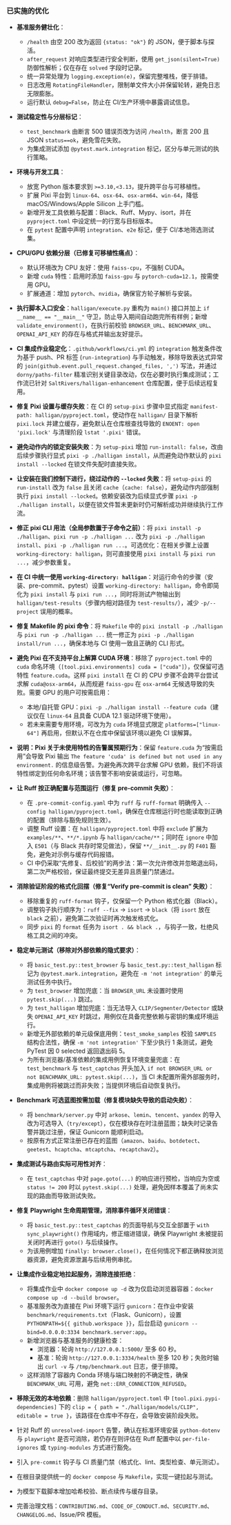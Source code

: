 ### 已实施的优化

- **基准服务健壮化**：
  - `/health` 由空 200 改为返回 `{status: "ok"}` 的 JSON，便于脚本与探活。
  - `after_request` 对响应类型进行安全判断，使用 `get_json(silent=True)` 防御性解析；仅在存在 `solved` 字段时记录。
  - 统一异常处理为 `logging.exception(e)`，保留完整堆栈，便于排错。
  - 日志改用 `RotatingFileHandler`，限制单文件大小并保留轮转，避免日志无限膨胀。
  - 运行默认 `debug=False`，防止在 CI/生产环境中暴露调试信息。

- **测试稳定性与分层标记**：
  - `test_benchmark` 由断言 500 错误页改为访问 `/health`，断言 200 且 JSON `status==ok`，避免雪花失败。
  - 为集成测试添加 `@pytest.mark.integration` 标记，区分与单元测试的执行策略。

- **环境与开发工具**：
  - 放宽 Python 版本要求到 `>=3.10,<3.13`，提升跨平台与可移植性。
  - 扩展 Pixi 平台到 `linux-64`、`osx-64`、`osx-arm64`、`win-64`，降低 macOS/Windows/Apple Silicon 上手门槛。
  - 新增开发工具依赖与配置：Black、Ruff、Mypy、isort，并在 `pyproject.toml` 中设定统一的行宽与目标版本。
  - 在 `pytest` 配置中声明 `integration`、`e2e` 标记，便于 CI/本地筛选测试集。

- **CPU/GPU 依赖分层（已修复可移植性痛点）**：
  - 默认环境改为 CPU 友好：使用 `faiss-cpu`，不强制 CUDA。
  - 新增 `cuda` 特性：启用时添加 `faiss-gpu` 与 `pytorch-cuda=12.1`，按需使用 GPU。
  - 扩展通道：增加 `pytorch`、`nvidia`，确保官方轮子解析与安装。
- **执行脚本入口安全**：`halligan/execute.py` 重构为 `main()` 接口并加上 `if __name__ == "__main__"` 守卫，防止导入期间自动跑完所有样例；新增 `validate_environment()`，在执行前校验 `BROWSER_URL`、`BENCHMARK_URL`、`OPENAI_API_KEY` 的存在与格式并输出友好提示。
- **CI 集成作业稳定化**：`.github/workflows/ci.yml` 的 `integration` 触发条件改为基于 push、PR 标签 (`run-integration`) 与手动触发，移除导致表达式异常的 `join(github.event.pull_request.changed_files, ',')` 写法，并通过 `dorny/paths-filter` 精准识别关键目录改动，仅在必要时执行集成测试；工作流已针对 `SaltRivers/halligan-enhancement` 仓库配置，便于后续远程复用。

- **修复 Pixi 设置与缓存失败**：在 CI 的 `setup-pixi` 步骤中显式指定 `manifest-path: halligan/pyproject.toml`，使动作在 `halligan/` 目录下解析 `pixi.lock` 并建立缓存，避免默认在仓库根查找导致的 `ENOENT: open 'pixi.lock'` 与清理阶段 `lstat '.pixi'` 错误。

- **避免动作内的锁定安装失败**：为 `setup-pixi` 增加 `run-install: false`，改由后续步骤执行显式 `pixi -p ./halligan install`，从而避免动作默认的 `pixi install --locked` 在锁文件失配时直接失败。
 
- **让安装在我们控制下进行，绕过动作的 `--locked` 失败**：将 `setup-pixi` 的 `run-install` 改为 `false` 且关闭 `cache`（`cache: false`），避免动作内部强制执行 `pixi install --locked`。依赖安装改为后续显式步骤 `pixi -p ./halligan install`，以便在锁文件暂未更新时仍可解析成功并继续执行工作流。

- **修正 pixi CLI 用法（全局参数置于子命令之前）**：将 `pixi install -p ./halligan`、`pixi run -p ./halligan ...` 改为 `pixi -p ./halligan install`、`pixi -p ./halligan run ...`。可选优化：在相关步骤上设置 `working-directory: halligan`，则可直接使用 `pixi install` 与 `pixi run ...`，减少参数重复。

- **在 CI 中统一使用 `working-directory: halligan`**：对运行命令的步骤（安装、pre-commit、pytest）设置 `working-directory: halligan`，命令即简化为 `pixi install` 与 `pixi run ...`，同时将测试产物输出到 `halligan/test-results`（步骤内相对路径为 `test-results/`），减少 `-p/--project` 误用的概率。

- **修复 Makefile 的 pixi 命令**：将 `Makefile` 中的 `pixi install -p ./halligan` 与 `pixi run -p ./halligan ...` 统一修正为 `pixi -p ./halligan install/run ...`，确保本地与 CI 使用一致且正确的 CLI 形式。

- **避免 Pixi 在不支持平台上解算 CUDA 环境**：移除了 `pyproject.toml` 中的 `cuda` 命名环境（`[tool.pixi.environments] cuda = ["cuda"]`），仅保留可选特性 `feature.cuda`。这样 `pixi install` 在 CI 的 CPU 步骤不会跨平台尝试求解 `cuda@osx-arm64`，从而规避 `faiss-gpu` 在 `osx-arm64` 无候选导致的失败。需要 GPU 的用户可按需启用：

  - 本地/自托管 GPU：`pixi -p ./halligan install --feature cuda`（建议仅在 `linux-64` 且具备 CUDA 12.1 驱动环境下使用）。
  - 若未来需要专用环境，可改为为 `cuda` 环境显式限定 `platforms=["linux-64"]` 再启用，但默认不在仓库中保留该环境以避免 CI 误解算。

- **说明：Pixi 关于未使用特性的告警属预期行为**：保留 `feature.cuda` 为“按需启用”会导致 Pixi 输出 `The feature 'cuda' is defined but not used in any environment.` 的信息级告警。为避免再次跨平台求解 GPU 依赖，我们不将该特性绑定到任何命名环境；该告警不影响安装或运行，可忽略。

- **让 Ruff 按正确配置与范围运行（修复 pre-commit 失败）**：
  - 在 `.pre-commit-config.yaml` 中为 `ruff` 与 `ruff-format` 明确传入 `--config halligan/pyproject.toml`，确保在仓库根运行时也能读取到正确的配置（排除与豁免规则生效）。
  - 调整 Ruff 设置：在 `halligan/pyproject.toml` 中将 `exclude` 扩展为 `examples/**`、`**/*.ipynb` 与 `halligan/cache/**`；同时在 `ignore` 中加入 `E501`（与 Black 共存时常见做法），保留 `**/__init__.py` 的 `F401` 豁免，避免对示例与缓存代码报错。
  - CI 中仍采取“先修复、后校验”的两步法：第一次允许修改并忽略退出码，第二次严格校验，保证最终提交无差异且质量门禁通过。

- **消除验证阶段的格式化回摆（修复“Verify pre-commit is clean” 失败）**：
  - 移除重复的 `ruff-format` 钩子，仅保留一个 Python 格式化器（Black）。
  - 调整钩子执行顺序为：`ruff --fix` → `isort` → `black`（将 `isort` 放在 `black` 之前），避免第二次验证时再次触发格式化。
  - 同步 `pixi` 的 `format` 任务为 `isort . && black .`，与钩子一致，杜绝风格工具之间的冲突。

- **稳定单元测试（移除对外部依赖的隐式要求）**：
  - 将 `basic_test.py::test_browser` 与 `basic_test.py::test_halligan` 标记为 `@pytest.mark.integration`，避免在 `-m 'not integration'` 的单元测试任务中执行。
  - 为 `test_browser` 增加兜底：当 `BROWSER_URL` 未设置时使用 `pytest.skip(...)` 跳过。
  - 为 `test_halligan` 增加兜底：当无法导入 `CLIP/Segmenter/Detector` 或缺失 `OPENAI_API_KEY` 时跳过，用例仅在具备完整依赖与密钥的集成环境运行。
  - 新增无外部依赖的单元级保底用例：`test_smoke_samples` 校验 `SAMPLES` 结构合法性，确保 `-m 'not integration'` 下至少执行 1 条测试，避免 PyTest 因 0 selected 返回退出码 5。
  - 为所有浏览器/基准依赖的集成用例恢复环境变量兜底：在 `test_benchmark` 与 `test_captchas` 开头加入 `if not BROWSER_URL or not BENCHMARK_URL: pytest.skip(...)`，当 CI 未配置所需外部服务时，集成用例将被跳过而非失败；当提供环境后自动恢复执行。

- **Benchmark 可选蓝图按需加载（修复模块缺失导致的启动失败）**：
  - 将 `benchmark/server.py` 中对 `arkose`、`lemin`、`tencent`、`yandex` 的导入改为可选导入（`try/except`），仅在模块存在时注册蓝图；缺失时记录告警并跳过注册，保证 Gunicorn 能顺利启动。
  - 按原有方式正常注册已存在的蓝图（`amazon`、`baidu`、`botdetect`、`geetest`、`hcaptcha`、`mtcaptcha`、`recaptchav2`）。

- **集成测试与路由实际可用性对齐**：
  - 在 `test_captchas` 中对 `page.goto(...)` 的响应进行预检，当响应为空或 `status != 200` 时以 `pytest.skip(...)` 处理，避免因样本覆盖了尚未实现的路由而导致测试失败。

- **修复 Playwright 生命周期管理，消除事件循环关闭错误**：
  - 将 `basic_test.py::test_captchas` 的页面导航与交互全部置于 `with sync_playwright()` 作用域内，修正缩进错误，确保 Playwright 未被提前关闭时再进行 `goto()` 与后续操作。
  - 为该用例增加 `finally: browser.close()`，在任何情况下都正确释放浏览器资源，避免资源泄漏与后续用例串扰。

- **让集成作业稳定地拉起服务，消除连接拒绝**：
  - 将集成作业中 `docker compose up -d` 改为仅启动浏览器容器：`docker compose up -d --build browser`。
  - 基准服务改为直接在 Pixi 环境下运行 `gunicorn`：在作业中安装 `benchmark/requirements.txt`（Flask、Gunicorn），设置 `PYTHONPATH=${{ github.workspace }}`，后台启动 `gunicorn --bind=0.0.0.0:3334 benchmark.server:app`。
  - 新增浏览器与基准服务的健康检查：
    - 浏览器：轮询 `http://127.0.0.1:5000/` 至多 60 秒。
    - 基准：轮询 `http://127.0.0.1:3334/health` 至多 120 秒；失败时输出 `curl -v` 与 `/tmp/benchmark.out` 日志，便于排障。
  - 这样消除了容器内 Conda 环境与端口映射的不确定性，确保 `BENCHMARK_URL` 可用，避免 `net::ERR_CONNECTION_REFUSED`。

- **移除无效的本地依赖**：删除 `halligan/pyproject.toml` 中 `[tool.pixi.pypi-dependencies]` 下的 `clip = { path = "./halligan/models/CLIP", editable = true }`，该路径在仓库中不存在，会导致安装阶段失败。

- 针对 Ruff 的 `unresolved-import` 告警，确认在标准环境安装 `python-dotenv` 与 `playwright` 是否可消除，若仍存在则评估在 Ruff 配置中以 `per-file-ignores` 或 `typing-modules` 方式进行豁免。

- 引入 `pre-commit` 钩子与 CI 质量门禁（格式化、lint、类型检查、单元测试）。
- 在根目录提供统一的 `docker compose` 与 `Makefile`，实现一键拉起与测试。
- 为模型下载脚本增加哈希校验、断点续传与缓存目录。
- 完善治理文档：`CONTRIBUTING.md`、`CODE_OF_CONDUCT.md`、`SECURITY.md`、`CHANGELOG.md`、Issue/PR 模板。
